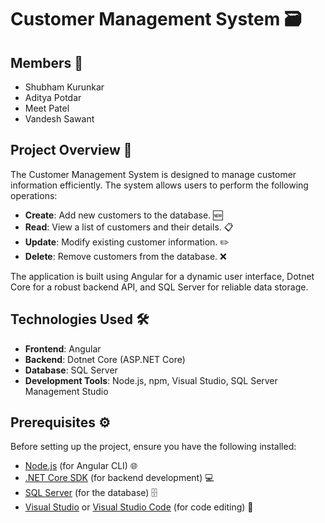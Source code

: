 # Customer Management System 🗃️

## Members 👥

- Shubham Kurunkar
- Aditya Potdar
- Meet Patel
- Vandesh Sawant

## Project Overview 🚀

The Customer Management System is designed to manage customer information efficiently. The system allows users to perform the following operations:

- **Create**: Add new customers to the database. 🆕
- **Read**: View a list of customers and their details. 📋
- **Update**: Modify existing customer information. ✏️
- **Delete**: Remove customers from the database. ❌

The application is built using Angular for a dynamic user interface, Dotnet Core for a robust backend API, and SQL Server for reliable data storage.

## Technologies Used 🛠️

- **Frontend**: Angular
- **Backend**: Dotnet Core (ASP.NET Core)
- **Database**: SQL Server
- **Development Tools**: Node.js, npm, Visual Studio, SQL Server Management Studio

## Prerequisites ⚙️

Before setting up the project, ensure you have the following installed:

- [Node.js](https://nodejs.org/) (for Angular CLI) 🌐
- [.NET Core SDK](https://dotnet.microsoft.com/download) (for backend development) 💻
- [SQL Server](https://www.microsoft.com/en-us/sql-server/sql-server-downloads) (for the database) 🗄️
- [Visual Studio](https://visualstudio.microsoft.com/) or [Visual Studio Code](https://code.visualstudio.com/) (for code editing) 🔧


